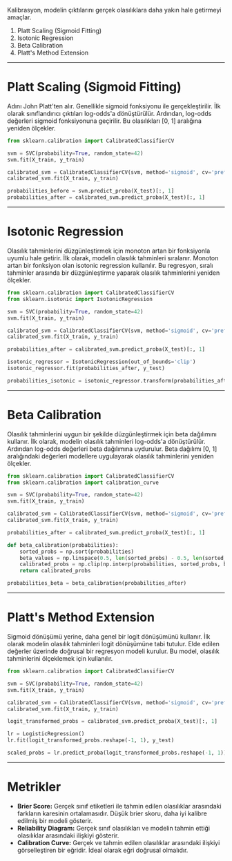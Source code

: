 Kalibrasyon, modelin çıktılarını gerçek olasılıklara daha yakın hale getirmeyi amaçlar. 
1. Platt Scaling (Sigmoid Fitting)
2. Isotonic Regression
3. Beta Calibration
4. Platt's Method Extension

---
# Platt Scaling (Sigmoid Fitting)
Adını John Platt'ten alır. Genellikle sigmoid fonksiyonu ile gerçekleştirilir. İlk olarak sınıflandırıcı çıktıları log-odds'a dönüştürülür. Ardından, log-odds değerleri sigmoid fonksiyonuna geçirilir. Bu olasılıkları \[0, 1] aralığına yeniden ölçekler.

```python
from sklearn.calibration import CalibratedClassifierCV

svm = SVC(probability=True, random_state=42)
svm.fit(X_train, y_train)

calibrated_svm = CalibratedClassifierCV(svm, method='sigmoid', cv='prefit')
calibrated_svm.fit(X_train, y_train)

probabilities_before = svm.predict_proba(X_test)[:, 1]
probabilities_after = calibrated_svm.predict_proba(X_test)[:, 1]
```

---
# Isotonic Regression
Olasılık tahminlerini düzgünleştirmek için monoton artan bir fonksiyonla uyumlu hale getirir. İlk olarak, modelin olasılık tahminleri sıralanır. Monoton artan bir fonksiyon olan isotonic regression kullanılır. Bu regresyon, sıralı tahminler arasında bir düzgünleştirme yaparak olasılık tahminlerini yeniden ölçekler.

```python
from sklearn.calibration import CalibratedClassifierCV
from sklearn.isotonic import IsotonicRegression

svm = SVC(probability=True, random_state=42)
svm.fit(X_train, y_train)

calibrated_svm = CalibratedClassifierCV(svm, method='sigmoid', cv='prefit')
calibrated_svm.fit(X_train, y_train)

probabilities_after = calibrated_svm.predict_proba(X_test)[:, 1]

isotonic_regressor = IsotonicRegression(out_of_bounds='clip')
isotonic_regressor.fit(probabilities_after, y_test)

probabilities_isotonic = isotonic_regressor.transform(probabilities_after)
```

---
# Beta Calibration
Olasılık tahminlerini uygun bir şekilde düzgünleştirmek için beta dağılımını kullanır. İlk olarak, modelin olasılık tahminleri log-odds'a dönüştürülür. Ardından log-odds değerleri beta dağılımına uydurulur. Beta dağılımı \[0, 1] aralığındaki değerleri modellere uygulayarak olasılık tahminlerini yeniden ölçekler.

```python 
from sklearn.calibration import CalibratedClassifierCV
from sklearn.calibration import calibration_curve

svm = SVC(probability=True, random_state=42)
svm.fit(X_train, y_train)

calibrated_svm = CalibratedClassifierCV(svm, method='sigmoid', cv='prefit')
calibrated_svm.fit(X_train, y_train)

probabilities_after = calibrated_svm.predict_proba(X_test)[:, 1]

def beta_calibration(probabilities):
    sorted_probs = np.sort(probabilities)
    beta_values = np.linspace(0.5, len(sorted_probs) - 0.5, len(sorted_probs)) / len(sorted_probs)
    calibrated_probs = np.clip(np.interp(probabilities, sorted_probs, beta_values), 0, 1)
    return calibrated_probs

probabilities_beta = beta_calibration(probabilities_after)
```

---
# Platt's Method Extension
Sigmoid dönüşümü yerine, daha genel bir logit dönüşümünü kullanır. İlk olarak modelin olasılık tahminleri logit dönüşümüne tabi tutulur. Elde edilen değerler üzerinde doğrusal bir regresyon modeli kurulur. Bu model, olasılık tahminlerini ölçeklemek için kullanılır.

```python
from sklearn.calibration import CalibratedClassifierCV

svm = SVC(probability=True, random_state=42)
svm.fit(X_train, y_train)

calibrated_svm = CalibratedClassifierCV(svm, method='sigmoid', cv='prefit')
calibrated_svm.fit(X_train, y_train)

logit_transformed_probs = calibrated_svm.predict_proba(X_test)[:, 1] 

lr = LogisticRegression()
lr.fit(logit_transformed_probs.reshape(-1, 1), y_test)

scaled_probs = lr.predict_proba(logit_transformed_probs.reshape(-1, 1))[:, 1]
```

---
# Metrikler

- **Brier Score:** Gerçek sınıf etiketleri ile tahmin edilen olasılıklar arasındaki farkların karesinin ortalamasıdır. Düşük brier skoru, daha iyi kalibre edilmiş bir modeli gösterir.
- **Reliability Diagram:** Gerçek sınıf olasılıkları ve modelin tahmin ettiği olasılıklar arasındaki ilişkiyi gösterir.
- **Calibration Curve:** Gerçek ve tahmin edilen olasılıklar arasındaki ilişkiyi görselleştiren bir eğridir. İdeal olarak eğri doğrusal olmalıdır.